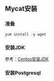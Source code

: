 

## Mycat安装

### 准备

```
yum install -y wget
```

### 安装JDK

参考：[Centos安装JDK](https://github.com/ichentiefeng/learning/blob/master/java/Centos7%E5%AE%89%E8%A3%85JDK8.md)

### 安装Postgresql





























































